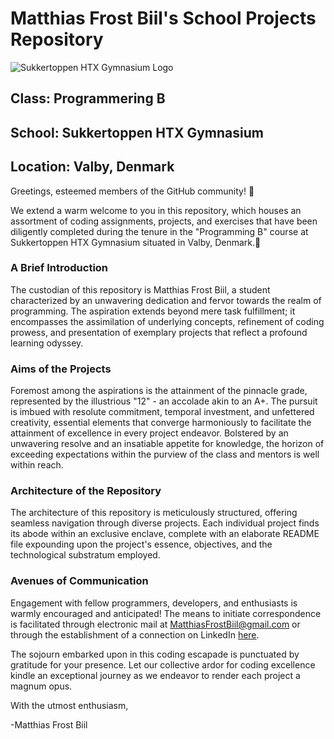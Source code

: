 # Matthias Frost Biil's School Projects Repository

![Sukkertoppen HTX Gymnasium Logo](https://www.elevportalen.dk//files/connie%202020/next_top20.jpg)

## Class: Programmering B
## School: Sukkertoppen HTX Gymnasium
## Location: Valby, Denmark

Greetings, esteemed members of the GitHub community! 👋

We extend a warm welcome to you in this repository, which houses an assortment of coding assignments, projects, and exercises that have been diligently completed during the tenure in the "Programming B" course at Sukkertoppen HTX Gymnasium situated in Valby, Denmark.👋

### A Brief Introduction
The custodian of this repository is Matthias Frost Biil, a student characterized by an unwavering dedication and fervor towards the realm of programming. The aspiration extends beyond mere task fulfillment; it encompasses the assimilation of underlying concepts, refinement of coding prowess, and presentation of exemplary projects that reflect a profound learning odyssey.

### Aims of the Projects
Foremost among the aspirations is the attainment of the pinnacle grade, represented by the illustrious "12" - an accolade akin to an A+. The pursuit is imbued with resolute commitment, temporal investment, and unfettered creativity, essential elements that converge harmoniously to facilitate the attainment of excellence in every project endeavor. Bolstered by an unwavering resolve and an insatiable appetite for knowledge, the horizon of exceeding expectations within the purview of the class and mentors is well within reach.

### Architecture of the Repository
The architecture of this repository is meticulously structured, offering seamless navigation through diverse projects. Each individual project finds its abode within an exclusive enclave, complete with an elaborate README file expounding upon the project's essence, objectives, and the technological substratum employed.

### Avenues of Communication
Engagement with fellow programmers, developers, and enthusiasts is warmly encouraged and anticipated! The means to initiate correspondence is facilitated through electronic mail at MatthiasFrostBiil@gmail.com or through the establishment of a connection on LinkedIn [here](https://www.linkedin.com/in/matthias-frost-biil-a1469a198/).

The sojourn embarked upon in this coding escapade is punctuated by gratitude for your presence. Let our collective ardor for coding excellence kindle an exceptional journey as we endeavor to render each project a magnum opus.

With the utmost enthusiasm,

-Matthias Frost Biil

